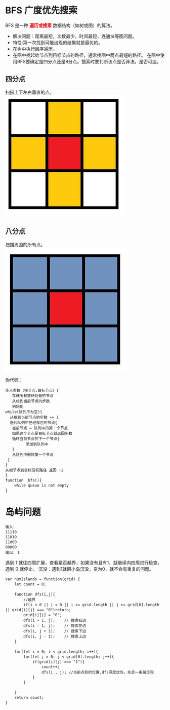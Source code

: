 # BFS 广度优先搜索
BFS 是一种 <font color="#dd0000">**遍历或搜索** </font>数据结构（如树或图）的算法。
- 解决问题：距离最短，次数最少，时间最短，连通块等图问题。
- 特性:第一次找到可能出现的结果就是最优的。
- 在树中执行层序遍历。
- 在图中找起始节点到目标节点的路径，通常找图中两点最短的路径。
在图中使用BFS要确定是四分点还是8分点。搜索时要判断该点是否非法，是否可达。

## 四分点
扫描上下左右垂直的点。
![四分点](images/four.jpg)
## 八分点
扫描周围的所有点。
![八分点](images/eight.jpg)

伪代码：
```
传入参数（根节点,目标节点）{
   存储所有等待处理的节点
   从根到当前节点的步数
   初始化
while(队列不为空){
  从根到当前节点的步数 += 1
  迭代队列中已经存在的节点{
   当前节点 = 队列中的第一个节点
   如果这个节点是目标节点就返回步数
   循环当前节点的下一个节点{
         添加到队列中
   }
   从队列中删除第一个节点
 } 
}
从根节点到目标没有路径 返回 -1    
}
function  bfs(){
    while queue is not empty
}
```

# 岛屿问题
```
输入:
11110
11010
11000
00000
输出: 1
```
遇到 1 就往四周扩展，查看是否越界，如果没有且有1，就继续向四周进行检查，遇到 0 就停止。
沉没：遇到1就把小岛沉没，变为0，就不会有重复的问题。

```
var numIslands = function(grid) {
    let count = 0;

    function dfs(i,j){
        //越界
        if(i < 0 || j < 0 || i >= grid.length || j >= grid[0].length || grid[i][j] === "0")return;
        grid[i][j] = "0";
        dfs(i + 1, j);    // 搜索右边
        dfs(i - 1, j);    // 搜索左边
        dfs(i, j + 1);    // 搜索下边
        dfs(i, j - 1);    // 搜索上边
    }

    for(let i = 0; i < grid.length; i++){ 
        for(let j = 0; j < grid[0].length; j++){ 
            if(grid[i][j] === "1"){
                count++;
                dfs(i , j); //当前点到的位置,dfs深度优先，先走一条路走完
            }
        }

    }
    return count;
}
```